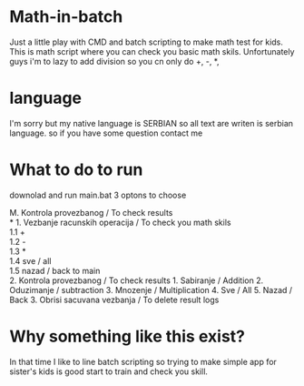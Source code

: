 # Math-in-batch
  Just a little play with CMD and batch scripting to make math test for kids.
  This is math script where you can check you basic math skils. 
  Unfortunately guys i'm to lazy to add division so you cn only do +, -, *,

# language
  I'm sorry but my native language is SERBIAN so all text are writen is serbian
  language. so if you have some question contact me

# What to do to run
  downolad and run main.bat
  3 optons to choose
  
  M. Kontrola provezbanog / To check results  
    * 1. Vezbanje racunskih operacija / To check you math skils  
      1.1 +   
      1.2 -  
      1.3 *  
      1.4 sve / all  
      1.5 nazad / back to main  
    2. Kontrola provezbanog / To check results
      1. Sabiranje / Addition
      2. Oduzimanje / subtraction
      3. Mnozenje / Multiplication
      4. Sve / All
      5. Nazad / Back
    3. Obrisi sacuvana vezbanja / To delete result logs 
    
# Why something like this exist?
  In that time I like to line batch scripting so 
  trying to make simple app for sister's kids is 
  good start to train and check you skill.
